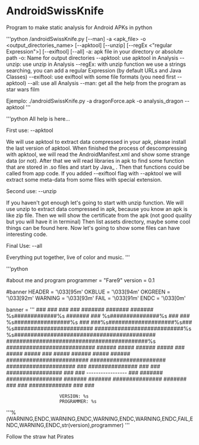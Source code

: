 # AndroidSwissKnife
Program to make static analysis for Android APKs in python

'''python
/androidSwissKnife.py [--man] -a <apk_file> -o <output_directories_name> [--apktool] [--unzip] [--regEx <"regular Expression">] [--exiftool] [--all]
-a:     apk file in your directory or absolute path
-o:     Name for output directories
--apktool:  use apktool in Analysis
--unzip: use unzip in Analysis
--regEx: with unzip function we use a strings searching, you can add a regular Expression (by default URLs and Java Classes)
--exiftool: use exiftool with some file formats (you need first --apktool)
--all: use all Analysis
--man: get all the help from the program as star wars film

Ejemplo:    ./androidSwissKnife.py -a dragonForce.apk -o analysis_dragon --apktool
'''

'''python
All help is here...

First use: --apktool

We will use apktool to extract data compressed in your apk, please install
the last version of apktool.
When finished the process of descompressing with apktool, we will read the
AndroidManifest.xml and show some strange data (or not).
After that we will read libraries in apk to find some function that
are stored in .so files and start by Java_ . Then that functions could be
called from app code.
If you added --exiftool flag with --apktool we will extract some meta-data
from some files with special extension.

Second use: --unzip

If you haven't got enough let's going to start with unzip function.
We will use unzip to extract data compressed in apk, because you know
an apk is like zip file.
Then we will show the certificate from the apk (not good quality but
you will have it in terminal)
Then list assets directory, maybe some cool things can be found here.
Now let's going to show some files can have interesting code.


Final Use: --all

Everything put together, live of color and music.
'''

'''python

#about me and program
programmer = "Fare9"
version = 0.1

#banner
HEADER  = '\033[95m'
OKBLUE  = '\033[94m'
OKGREEN = '\033[92m'
WARNING = '\033[93m'
FAIL    = '\033[91m'
ENDC    = '\033[0m'


banner = '''
         ### ###                         ### ###
         #######                         #######
         #######      %s#############%s      #######
             ###     %s###############%s    ###
              ###   %s#################%s  ###
               ###%s####################%s###
                 %s########################
                ###########################%s
        %s###########################################
        ###########################################%s
                ###########################
                ######     #####     ######
                #####       ###       #####
                #####       ###       #####
                ######     #####     ######
                 #########################
                  #######################
                   #####################
                 ###  ###############  ###
                ###  #################  ###
               ###   -----------------   ###
          #######    #################    #######
          #######     ###############     #######
          ### ###      #############      ### ###
                        
                        VERSION: %s
                        PROGRAMMER: %s
'''%(WARNING,ENDC,WARNING,ENDC,WARNING,ENDC,WARNING,ENDC,FAIL,ENDC,WARNING,ENDC,str(version),programmer)
'''

Follow the straw hat Pirates